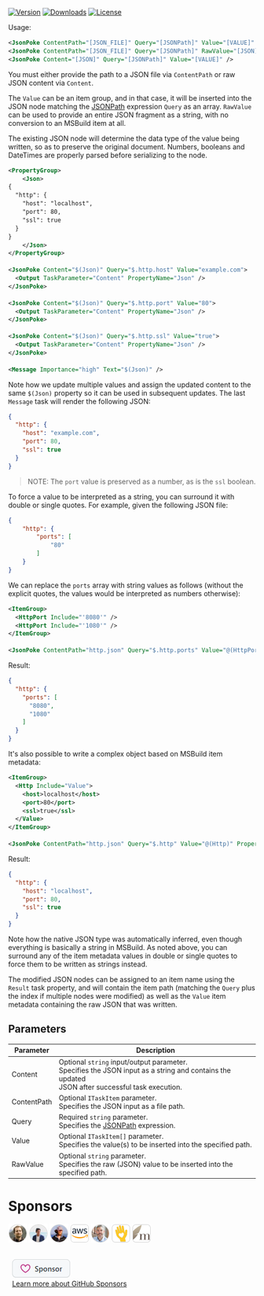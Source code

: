 [![Version](https://img.shields.io/nuget/vpre/JsonPoke.svg?color=royalblue)](https://www.nuget.org/packages/JsonPoke)
[![Downloads](https://img.shields.io/nuget/dt/JsonPoke.svg?color=green)](https://www.nuget.org/packages/JsonPoke)
[![License](https://img.shields.io/github/license/devlooped/json.svg?color=blue)](https://github.com/devlooped/json/blob/main/license.txt)

Usage:

```xml
<JsonPoke ContentPath="[JSON_FILE]" Query="[JSONPath]" Value="[VALUE]" />
<JsonPoke ContentPath="[JSON_FILE]" Query="[JSONPath]" RawValue="[JSON]" />
<JsonPoke Content="[JSON]" Query="[JSONPath]" Value="[VALUE]" />
```

You must either provide the path to a JSON file via `ContentPath` or 
raw JSON content via `Content`.

The `Value` can be an item group, and in that case, it will be inserted into the 
JSON node matching the [JSONPath](https://goessner.net/articles/JsonPath/) expression 
`Query` as an array. `RawValue` can be used to provide 
an entire JSON fragment as a string, with no conversion to an MSBuild item at all.

The existing JSON node will determine the data type of the value being written, 
so as to preserve the original document. Numbers, booleans and DateTimes are 
properly parsed before serializing to the node. 

```xml
<PropertyGroup>
    <Json>
{
  "http": {
    "host": "localhost",
    "port": 80,
    "ssl": true
  }
}
    </Json>
</PropertyGroup>

<JsonPoke Content="$(Json)" Query="$.http.host" Value="example.com">
  <Output TaskParameter="Content" PropertyName="Json" />
</JsonPoke>

<JsonPoke Content="$(Json)" Query="$.http.port" Value="80">
  <Output TaskParameter="Content" PropertyName="Json" />
</JsonPoke>

<JsonPoke Content="$(Json)" Query="$.http.ssl" Value="true">
  <Output TaskParameter="Content" PropertyName="Json" />
</JsonPoke>

<Message Importance="high" Text="$(Json)" />
```

Note how we update multiple values and assign the updated content to the 
same `$(Json)` property so it can be used in subsequent updates. The last 
`Message` task will render the following JSON:

```JSON
{
  "http": {
    "host": "example.com",
    "port": 80,
    "ssl": true
  }
}
```

> NOTE: The `port` value is preserved as a number, as is the `ssl` boolean.

To force a value to be interpreted as a string, you can surround it with double or single quotes.
For example, given the following JSON file:

```JSON
{
    "http": {
        "ports": [
            "80"
        ]
    }
}
```

We can replace the `ports` array with string values as follows (without the 
explicit quotes, the values would be interpreted as numbers otherwise):

```xml
<ItemGroup>
  <HttpPort Include="'8080'" />
  <HttpPort Include="'1080'" />
</ItemGroup>

<JsonPoke ContentPath="http.json" Query="$.http.ports" Value="@(HttpPort)" />
```

Result:

```JSON
{
  "http": {
    "ports": [
      "8080", 
      "1080"
    ]
  }
}
```

It's also possible to write a complex object based on MSBuild item metadata: 

```xml
<ItemGroup>
  <Http Include="Value">
    <host>localhost</host>
    <port>80</port>
    <ssl>true</ssl>
  </Value>
</ItemGroup>

<JsonPoke ContentPath="http.json" Query="$.http" Value="@(Http)" Properties="host;port;ssl" />
```

Result:

```JSON
{
  "http": {
    "host": "localhost",
    "port": 80,
    "ssl": true
  }
}
```

Note how the native JSON type was automatically inferred, even though everything is 
basically a string in MSBuild. As noted above, you can surround any of the item metadata 
values in double or single quotes to force them to be written as strings instead.

The modified JSON nodes can be assigned to an item name using the `Result` task property, 
and will contain the item path (matching the `Query` plus the index if multiple nodes were modified) 
as well as the `Value` item metadata containing the raw JSON that was written.

## Parameters

| Parameter   | Description                                                                                                                                            |
| ----------- | ------------------------------------------------------------------------------------------------------------------------------------------------------ |
| Content     | Optional `string` input/output parameter.<br/>Specifies the JSON input as a string and contains the updated <br/>JSON after successful task execution. |
| ContentPath | Optional `ITaskItem` parameter.<br/>Specifies the JSON input as a file path.                                                                           |
| Query       | Required `string` parameter.<br/>Specifies the [JSONPath](https://goessner.net/articles/JsonPath/) expression.                                         |
| Value       | Optional `ITaskItem[]` parameter.<br/>Specifies the value(s) to be inserted into the specified path.                                                   |
| RawValue    | Optional `string` parameter.<br/>Specifies the raw (JSON) value to be inserted into the specified path.                                                |

<!-- include ../../docs/footer.md -->
# Sponsors 

<!-- sponsors.md -->
[![Kirill Osenkov](https://raw.githubusercontent.com/devlooped/sponsors/main/.github/avatars/KirillOsenkov.png "Kirill Osenkov")](https://github.com/KirillOsenkov)
[![C. Augusto Proiete](https://raw.githubusercontent.com/devlooped/sponsors/main/.github/avatars/augustoproiete.png "C. Augusto Proiete")](https://github.com/augustoproiete)
[![SandRock](https://raw.githubusercontent.com/devlooped/sponsors/main/.github/avatars/sandrock.png "SandRock")](https://github.com/sandrock)
[![Amazon Web Services](https://raw.githubusercontent.com/devlooped/sponsors/main/.github/avatars/aws.png "Amazon Web Services")](https://github.com/aws)
[![Christian Findlay](https://raw.githubusercontent.com/devlooped/sponsors/main/.github/avatars/MelbourneDeveloper.png "Christian Findlay")](https://github.com/MelbourneDeveloper)
[![Clarius Org](https://raw.githubusercontent.com/devlooped/sponsors/main/.github/avatars/clarius.png "Clarius Org")](https://github.com/clarius)
[![MFB Technologies, Inc.](https://raw.githubusercontent.com/devlooped/sponsors/main/.github/avatars/MFB-Technologies-Inc.png "MFB Technologies, Inc.")](https://github.com/MFB-Technologies-Inc)


<!-- sponsors.md -->

<br>&nbsp;
[![Sponsor this project](https://github.com/devlooped/sponsors/blob/main/sponsor.png "Sponsor this project")](https://github.com/sponsors/devlooped)
<br>&nbsp;
[Learn more about GitHub Sponsors](https://github.com/sponsors)

<!-- ../../docs/footer.md -->
